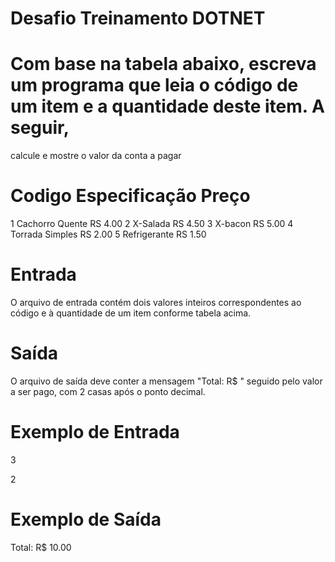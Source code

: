 # Desafio Treinamento DOTNET

# Com base na tabela abaixo, escreva um programa que leia o código de um item e a quantidade deste item. A seguir,
calcule e mostre o valor da conta a pagar

# Codigo   Especificação     Preço
1          Cachorro Quente   RS 4.00
2          X-Salada          RS 4.50
3          X-bacon           RS 5.00
4          Torrada Simples   RS 2.00
5          Refrigerante      RS 1.50

# Entrada
O arquivo de entrada contém dois valores inteiros correspondentes ao código e à quantidade de um item conforme tabela
acima.

# Saída
O arquivo de saída deve conter a mensagem "Total: R$ " seguido pelo valor a ser pago, com 2 casas após o ponto decimal.

# Exemplo de Entrada 
3 

2 
# Exemplo de Saída

Total: R$ 10.00
